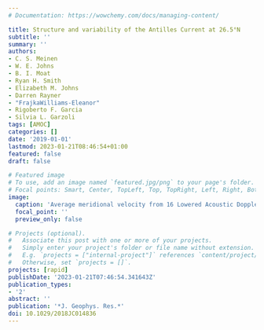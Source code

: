 ```yaml
---
# Documentation: https://wowchemy.com/docs/managing-content/

title: Structure and variability of the Antilles Current at 26.5°N
subtitle: ''
summary: ''
authors:
- C. S. Meinen
- W. E. Johns
- B. I. Moat
- Ryan H. Smith
- Elizabeth M. Johns
- Darren Rayner
- "FrajkaWilliams-Eleanor"
- Rigoberto F. Garcia
- Silvia L. Garzoli
tags: [AMOC]
categories: []
date: '2019-01-01'
lastmod: 2023-01-21T08:46:54+01:00
featured: false
draft: false

# Featured image
# To use, add an image named `featured.jpg/png` to your page's folder.
# Focal points: Smart, Center, TopLeft, Top, TopRight, Left, Right, BottomLeft, Bottom, BottomRight.
image:
  caption: 'Average meridional velocity from 16 Lowered Acoustic Doppler Current Profiler sections collected between 2005 and 2015. Positive values indicate northward flow; the zero contours are indicated by the bold white lines. Lowered Acoustic Doppler Current Profiler profiles were collected at the same nominal locations (black dots along lower axis) during each cruise section. Gray shading indicates the bottom topography within the upper 2,000 dbar. Vertical dash‐dot lines and the labels A, A2, B, and C above indicate the locations of the Pressure‐equipped Inverted Echo Sounder moorings; vertical dotted line and the GCM label indicates the nominal midpoint location of the moorings inshore of site A where the gridded current meter velocities are centered.'
  focal_point: ''
  preview_only: false

# Projects (optional).
#   Associate this post with one or more of your projects.
#   Simply enter your project's folder or file name without extension.
#   E.g. `projects = ["internal-project"]` references `content/project/deep-learning/index.md`.
#   Otherwise, set `projects = []`.
projects: [rapid]
publishDate: '2023-01-21T07:46:54.341643Z'
publication_types:
- '2'
abstract: ''
publication: '*J. Geophys. Res.*'
doi: 10.1029/2018JC014836
---
```

